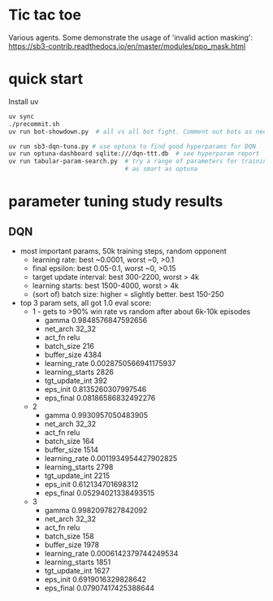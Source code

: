 # Tic tac toe

Various agents. Some demonstrate the usage of 'invalid action masking':
https://sb3-contrib.readthedocs.io/en/master/modules/ppo_mask.html

# quick start
Install uv

```sh
uv sync
./precommit.sh
uv run bot-showdown.py  # all vs all bot fight. Comment out bots as needed

uv run sb3-dqn-tuna.py # use optuna to find good hyperparams for DQN
uv run optuna-dashboard sqlite:///dqn-ttt.db  # see hyperparam report
uv run tabular-param-search.py  # try a range of parameters for training. Not
                                # as smart as optuna
```

# parameter tuning study results
## DQN
- most important params, 50k training steps, random opponent
    - learning rate: best ~0.0001, worst ~0, >0.1
    - final epsilon: best 0.05-0.1, worst ~0, >0.15
    - target update interval: best 300-2200, worst > 4k
    - learning starts: best 1500-4000, worst > 4k
    - (sort of) batch size: higher = slightly better. best 150-250
- top 3 param sets, all got 1.0 eval score:
    - 1 - gets to >90% win rate vs random after about 6k-10k episodes
        - gamma 0.9848576847592656
        - net_arch 32_32
        - act_fn relu
        - batch_size 216
        - buffer_size 4384
        - learning_rate 0.0028750566941175937
        - learning_starts 2826
        - tgt_update_int 392
        - eps_init 0.8135260307997546
        - eps_final 0.08186586832492276
    - 2
        - gamma 0.9930957050483905
        - net_arch 32_32
        - act_fn relu
        - batch_size 164
        - buffer_size 1514
        - learning_rate 0.0011934954427902825
        - learning_starts 2798
        - tgt_update_int 2215
        - eps_init 0.612134701698312
        - eps_final 0.05294021338493515
    - 3
        - gamma 0.9982097827842092
        - net_arch 32_32
        - act_fn relu
        - batch_size 158
        - buffer_size 1978
        - learning_rate 0.0006142379744249534
        - learning_starts 1851
        - tgt_update_int 1627
        - eps_init 0.6919016329828642
        - eps_final 0.07907417425388644
